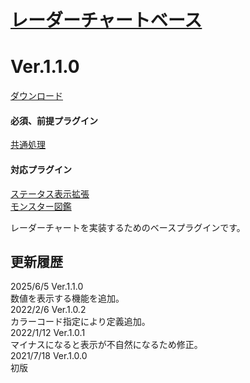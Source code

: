 # [レーダーチャートベース](https://raw.githubusercontent.com/nuun888/MZ/master/NUUN_RadarChartBase.js)
# Ver.1.1.0
[ダウンロード](https://raw.githubusercontent.com/nuun888/MZ/master/NUUN_RadarChartBase.js)  
#### 必須、前提プラグイン
[共通処理](https://github.com/nuun888/MZ/blob/master/README/Base.md)  
#### 対応プラグイン
[ステータス表示拡張](https://github.com/nuun888/MZ/blob/master/README/StatusScreen.md)  
[モンスター図鑑](https://github.com/nuun888/MZ/blob/master/README/EnemyBook.md)  

レーダーチャートを実装するためのベースプラグインです。  

## 更新履歴
2025/6/5 Ver.1.1.0  
数値を表示する機能を追加。  
2022/2/6 Ver.1.0.2  
カラーコード指定により定義追加。  
2022/1/12 Ver.1.0.1  
マイナスになると表示が不自然になるため修正。  
2021/7/18 Ver.1.0.0  
初版  
